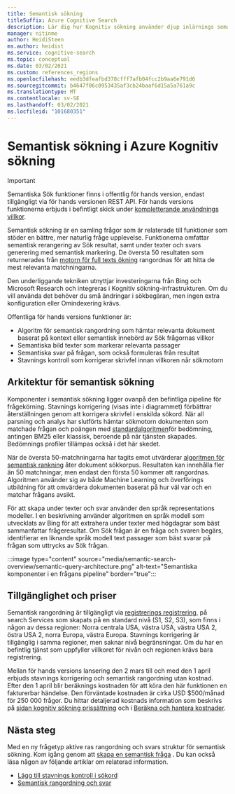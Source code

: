 ```yaml
---
title: Semantisk sökning
titleSuffix: Azure Cognitive Search
description: Lär dig hur Kognitiv sökning använder djup inlärnings semantiska Sök modeller från Bing för att göra Sök resultaten mer intuitiva.
manager: nitinme
author: HeidiSteen
ms.author: heidist
ms.service: cognitive-search
ms.topic: conceptual
ms.date: 03/02/2021
ms.custom: references_regions
ms.openlocfilehash: eedb3dfeafbd378cfff7afb04fcc2b9aa6e791d6
ms.sourcegitcommit: b4647f06c0953435af3cb24baaf6d15a5a761a9c
ms.translationtype: MT
ms.contentlocale: sv-SE
ms.lasthandoff: 03/02/2021
ms.locfileid: "101680351"
---
```

# <a name="semantic-search-in-azure-cognitive-search"></a>Semantisk sökning i Azure Kognitiv sökning

> [!IMPORTANT]
> Semantiska Sök funktioner finns i offentlig för hands version, endast tillgängligt via för hands versionen REST API. För hands versions funktionerna erbjuds i befintligt skick under [kompletterande användnings villkor](https://azure.microsoft.com/support/legal/preview-supplemental-terms/).

Semantisk sökning är en samling frågor som är relaterade till funktioner som stöder en bättre, mer naturlig fråge upplevelse. Funktionerna omfattar semantisk rerangering av Sök resultat, samt under texter och svars generering med semantisk markering. De översta 50 resultaten som returnerades från [motorn för full texts ökning](search-lucene-query-architecture.md) rangordnas för att hitta de mest relevanta matchningarna.

Den underliggande tekniken utnyttjar investeringarna från Bing och Microsoft Research och integreras i Kognitiv sökning-infrastrukturen. Om du vill använda det behöver du små ändringar i sökbegäran, men ingen extra konfiguration eller Omindexering krävs.

Offentliga för hands versions funktioner är:

+ Algoritm för semantisk rangordning som hämtar relevanta dokument baserat på kontext eller semantisk innebörd av Sök frågornas villkor
+ Semantiska bild texter som markerar relevanta passager
+ Semantiska svar på frågan, som också formuleras från resultat
+ Stavnings kontroll som korrigerar skrivfel innan villkoren når sökmotorn

## <a name="semantic-search-architecture"></a>Arkitektur för semantisk sökning

Komponenter i semantisk sökning ligger ovanpå den befintliga pipeline för frågekörning. Stavnings korrigering (visas inte i diagrammet) förbättrar återställningen genom att korrigera skrivfel i enskilda sökord. När all parsning och analys har slutförts hämtar sökmotorn dokumenten som matchade frågan och poängen med [standardalgoritmen](index-similarity-and-scoring.md#similarity-ranking-algorithms)för bedömning, antingen BM25 eller klassisk, beroende på när tjänsten skapades. Bedömnings profiler tillämpas också i det här skedet. 

När de översta 50-matchningarna har tagits emot utvärderar [algoritmen för semantisk rankning](semantic-how-to-query-response.md) åter dokument sökkorpus. Resultaten kan innehålla fler än 50 matchningar, men endast den första 50 kommer att rangordnas. Algoritmen använder sig av både Machine Learning och överförings utbildning för att omvärdera dokumenten baserat på hur väl var och en matchar frågans avsikt.

För att skapa under texter och svar använder den språk representations modeller. I en beskrivning använder algoritmen en språk modell som utvecklats av Bing för att extrahera under texter med högdagrar som bäst sammanfattar frågeresultat. Om Sök frågan är en fråga och svaren begärs, identifierar en liknande språk modell text passager som bäst svarar på frågan som uttrycks av Sök frågan.

:::image type="content" source="media/semantic-search-overview/semantic-query-architecture.png" alt-text="Semantiska komponenter i en frågans pipeline" border="true":::

## <a name="availability-and-pricing"></a>Tillgänglighet och priser

Semantisk rangordning är tillgängligt via [registrerings registrering](https://aka.ms/SemanticSearchPreviewSignup), på search Services som skapats på en standard nivå (S1, S2, S3), som finns i någon av dessa regioner: Norra centrala USA, västra USA, västra USA 2, östra USA 2, norra Europa, västra Europa. Stavnings korrigering är tillgänglig i samma regioner, men saknar nivå begränsningar. Om du har en befintlig tjänst som uppfyller villkoret för nivån och regionen krävs bara registrering.

Mellan för hands versions lansering den 2 mars till och med den 1 april erbjuds stavnings korrigering och semantisk rangordning utan kostnad. Efter den 1 april blir beräknings kostnaden för att köra den här funktionen en fakturerbar händelse. Den förväntade kostnaden är cirka USD $500/månad för 250 000 frågor. Du hittar detaljerad kostnads information som beskrivs på [sidan kognitiv sökning prissättning](https://azure.microsoft.com/pricing/details/search/) och i [Beräkna och hantera kostnader](search-sku-manage-costs.md).

## <a name="next-steps"></a>Nästa steg

Med en ny frågetyp aktive ras rangordning och svars struktur för semantisk sökning. Kom igång genom att [skapa en semantisk fråga](semantic-how-to-query-request.md) . Du kan också läsa någon av följande artiklar om relaterad information.

+ [Lägg till stavnings kontroll i sökord](speller-how-to-add.md)
+ [Semantisk rangordning och svar](semantic-how-to-query-response.md)